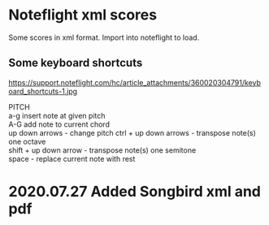 # Noteflight xml scores

Some scores in xml format. Import into noteflight to load.  

## Some keyboard shortcuts

https://support.noteflight.com/hc/article_attachments/360020304791/keyboard_shortcuts-1.jpg   
  
PITCH  
a-g insert note at given pitch  
A-G add note to current chord  
up down arrows - change pitch
ctrl + up down arrows - transpose note(s) one octave  
shift + up down arrow - transpose note(s) one semitone  
space - replace current note with rest  

# 2020.07.27 Added Songbird xml and pdf
